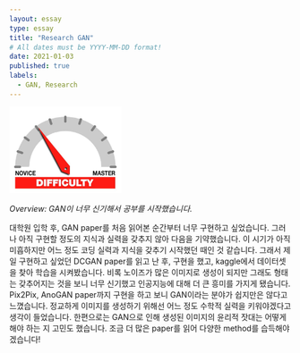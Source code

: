 ```yaml
---
layout: essay
type: essay
title: "Research GAN"
# All dates must be YYYY-MM-DD format!
date: 2021-01-03
published: true
labels:
  - GAN, Research
---
```


<img width="200px" class="rounded float-start pe-4" src="../img/difficulty/degree_difficulty.jpg">

*Overview: GAN이 너무 신기해서 공부를 시작했습니다.*

대학원 입학 후, GAN paper를 처음 읽어본 순간부터 너무 구현하고 싶었습니다.
그러나 아직 구현할 정도의 지식과 실력을 갖추지 않아 다음을 기약했습니다.
이 시기가 아직 미흡하지만 어느 정도 코딩 실력과 지식을 갖추기 시작했던 때인 것 같습니다.
그래서 제일 구현하고 싶었던 DCGAN paper를 읽고 난 후, 구현을 했고, kaggle에서 데이터셋을 찾아 학습을 시켜봤습니다.
비록 노이즈가 많은 이미지로 생성이 되지만 그래도 형태는 갖추어지는 것을 보니 너무 신기했고 인공지능에 대해 더 큰 흥미를 가지게 됐습니다.
Pix2Pix, AnoGAN paper까지 구현을 하고 보니 GAN이라는 분야가 쉽지만은 않다고 느꼈습니다.
정교하게 이미지를 생성하기 위해선 어느 정도 수학적 실력을 키워야겠다고 생각이 들었습니다.
한편으로는 GAN으로 인해 생성된 이미지의 윤리적 잣대는 어떻게 해야 하는 지 고민도 했습니다.
조금 더 많은 paper를 읽어 다양한 method를 습득해야겠습니다!
